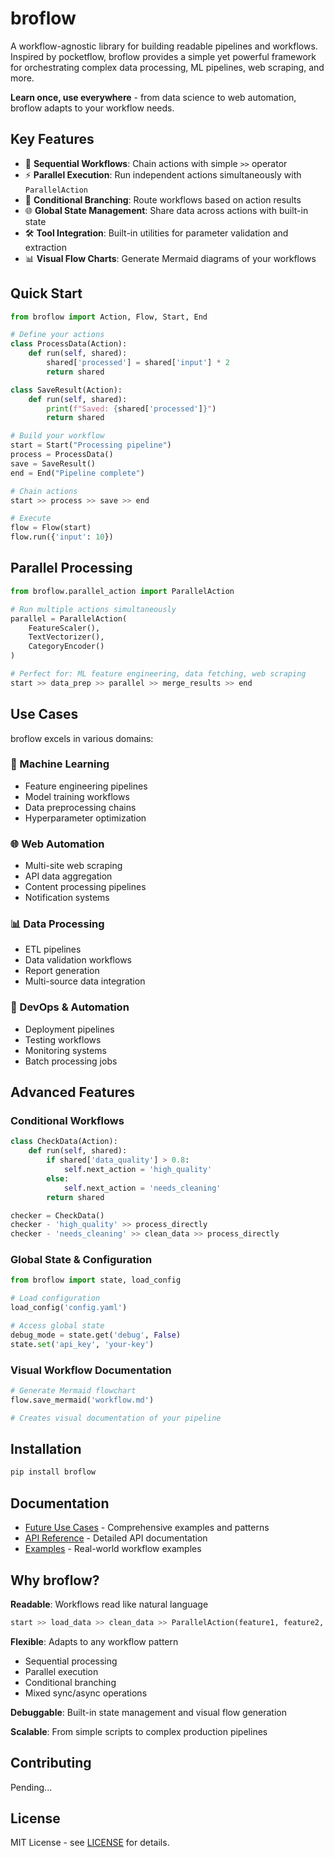 # broflow

A workflow-agnostic library for building readable pipelines and workflows. Inspired by pocketflow, broflow provides a simple yet powerful framework for orchestrating complex data processing, ML pipelines, web scraping, and more.

**Learn once, use everywhere** - from data science to web automation, broflow adapts to your workflow needs.

## Key Features

- 🔄 **Sequential Workflows**: Chain actions with simple `>>` operator
- ⚡ **Parallel Execution**: Run independent actions simultaneously with `ParallelAction`
- 🔀 **Conditional Branching**: Route workflows based on action results
- 🌐 **Global State Management**: Share data across actions with built-in state
- 🛠️ **Tool Integration**: Built-in utilities for parameter validation and extraction
- 📊 **Visual Flow Charts**: Generate Mermaid diagrams of your workflows

## Quick Start

```python
from broflow import Action, Flow, Start, End

# Define your actions
class ProcessData(Action):
    def run(self, shared):
        shared['processed'] = shared['input'] * 2
        return shared

class SaveResult(Action):
    def run(self, shared):
        print(f"Saved: {shared['processed']}")
        return shared

# Build your workflow
start = Start("Processing pipeline")
process = ProcessData()
save = SaveResult()
end = End("Pipeline complete")

# Chain actions
start >> process >> save >> end

# Execute
flow = Flow(start)
flow.run({'input': 10})
```

## Parallel Processing

```python
from broflow.parallel_action import ParallelAction

# Run multiple actions simultaneously
parallel = ParallelAction(
    FeatureScaler(),
    TextVectorizer(),
    CategoryEncoder()
)

# Perfect for: ML feature engineering, data fetching, web scraping
start >> data_prep >> parallel >> merge_results >> end
```

## Use Cases

broflow excels in various domains:

### 🤖 Machine Learning
- Feature engineering pipelines
- Model training workflows
- Data preprocessing chains
- Hyperparameter optimization

### 🌐 Web Automation
- Multi-site web scraping
- API data aggregation
- Content processing pipelines
- Notification systems

### 📊 Data Processing
- ETL pipelines
- Data validation workflows
- Report generation
- Multi-source data integration

### 🔧 DevOps & Automation
- Deployment pipelines
- Testing workflows
- Monitoring systems
- Batch processing jobs

## Advanced Features

### Conditional Workflows
```python
class CheckData(Action):
    def run(self, shared):
        if shared['data_quality'] > 0.8:
            self.next_action = 'high_quality'
        else:
            self.next_action = 'needs_cleaning'
        return shared

checker = CheckData()
checker - 'high_quality' >> process_directly
checker - 'needs_cleaning' >> clean_data >> process_directly
```

### Global State & Configuration
```python
from broflow import state, load_config

# Load configuration
load_config('config.yaml')

# Access global state
debug_mode = state.get('debug', False)
state.set('api_key', 'your-key')
```

### Visual Workflow Documentation
```python
# Generate Mermaid flowchart
flow.save_mermaid('workflow.md')

# Creates visual documentation of your pipeline
```

## Installation

```bash
pip install broflow
```

## Documentation

- [Future Use Cases](FUTURE.md) - Comprehensive examples and patterns
- [API Reference](docs/) - Detailed API documentation
- [Examples](examples/) - Real-world workflow examples

## Why broflow?

**Readable**: Workflows read like natural language
```python
start >> load_data >> clean_data >> ParallelAction(feature1, feature2, feature3) >> train_model >> save_model >> end
```

**Flexible**: Adapts to any workflow pattern
- Sequential processing
- Parallel execution
- Conditional branching
- Mixed sync/async operations

**Debuggable**: Built-in state management and visual flow generation

**Scalable**: From simple scripts to complex production pipelines

## Contributing

Pending...

## License

MIT License - see [LICENSE](LICENSE) for details.
